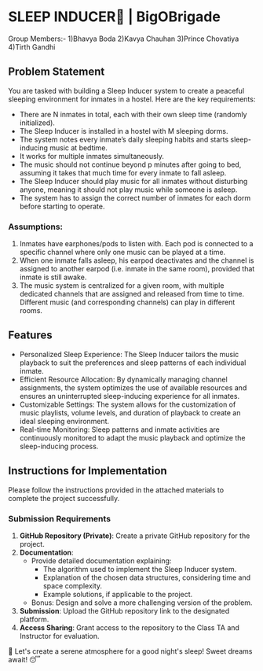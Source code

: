 # SLEEP INDUCER🌙 | BigOBrigade

Group Members:-
1)Bhavya Boda
2)Kavya Chauhan
3)Prince Chovatiya
4)Tirth Gandhi

## Problem Statement

You are tasked with building a Sleep Inducer system to create a peaceful sleeping environment for inmates in a hostel. Here are the key requirements:

- There are N inmates in total, each with their own sleep time (randomly initialized).
- The Sleep Inducer is installed in a hostel with M sleeping dorms.
- The system notes every inmate’s daily sleeping habits and starts sleep-inducing music at bedtime.
- It works for multiple inmates simultaneously.
- The music should not continue beyond p minutes after going to bed, assuming it takes that much time for every inmate to fall asleep.
- The Sleep Inducer should play music for all inmates without disturbing anyone, meaning it should not play music while someone is asleep.
- The system has to assign the correct number of inmates for each dorm before starting to operate.

### Assumptions:
1. Inmates have earphones/pods to listen with. Each pod is connected to a specific channel where only one music can be played at a time.
2. When one inmate falls asleep, his earpod deactivates and the channel is assigned to another earpod (i.e. inmate in the same room), provided that inmate is still awake.
3. The music system is centralized for a given room, with multiple dedicated channels that are assigned and released from time to time. Different music (and corresponding channels) can play in different rooms.

## Features

- Personalized Sleep Experience: The Sleep Inducer tailors the music playback to suit the preferences and sleep patterns of each individual inmate.
- Efficient Resource Allocation: By dynamically managing channel assignments, the system optimizes the use of available resources and ensures an uninterrupted sleep-inducing experience for all inmates.
- Customizable Settings: The system allows for the customization of music playlists, volume levels, and duration of playback to create an ideal sleeping environment.
- Real-time Monitoring: Sleep patterns and inmate activities are continuously monitored to adapt the music playback and optimize the sleep-inducing process.

## Instructions for Implementation

Please follow the instructions provided in the attached materials to complete the project successfully.

### Submission Requirements

1. **GitHub Repository (Private)**: Create a private GitHub repository for the project.
2. **Documentation**:
   - Provide detailed documentation explaining:
     - The algorithm used to implement the Sleep Inducer system.
     - Explanation of the chosen data structures, considering time and space complexity.
     - Example solutions, if applicable to the project.
   - Bonus: Design and solve a more challenging version of the problem.
3. **Submission**: Upload the GitHub repository link to the designated platform.
4. **Access Sharing**: Grant access to the repository to the Class TA and Instructor for evaluation.

🚀 Let's create a serene atmosphere for a good night's sleep! Sweet dreams await! 😴
